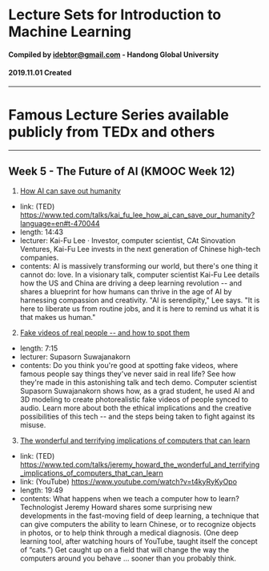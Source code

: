 
# Lecture Sets for Introduction to Machine Learning
#### Compiled by idebtor@gmail.com - Handong Global University
#### 2019.11.01 Created
-------------------------------

# Famous Lecture Series available publicly from TEDx and others

--------------------------------
## Week 5 - The Future of AI (KMOOC Week 12)

1. [How AI can save out humanity](https://www.ted.com/talks/kai_fu_lee_how_ai_can_save_our_humanity?language=en#t-470044)
  - link: (TED) https://www.ted.com/talks/kai_fu_lee_how_ai_can_save_our_humanity?language=en#t-470044
  - length: 14:43
  - lecturer: Kai-Fu Lee · Investor, computer scientist, CAt Sinovation Ventures, Kai-Fu Lee invests in the next generation of Chinese high-tech companies.
  - contents: AI is massively transforming our world, but there's one thing it cannot do: love. In a visionary talk, computer scientist Kai-Fu Lee details how the US and China are driving a deep learning revolution -- and shares a blueprint for how humans can thrive in the age of AI by harnessing compassion and creativity. "AI is serendipity," Lee says. "It is here to liberate us from routine jobs, and it is here to remind us what it is that makes us human."

2. [Fake videos of real people -- and how to spot them](https://youtu.be/o2DDU4g0PRo)
  - length: 7:15
  - lecturer: Supasorn Suwajanakorn
  - contents: Do you think you're good at spotting fake videos, where famous people say things they've never said in real life? See how they're made in this astonishing talk and tech demo. Computer scientist Supasorn Suwajanakorn shows how, as a grad student, he used AI and 3D modeling to create photorealistic fake videos of people synced to audio. Learn more about both the ethical implications and the creative possibilities of this tech -- and the steps being taken to fight against its misuse.

3. [The wonderful and terrifying implications of computers that can learn](https://www.youtube.com/watch?v=t4kyRyKyOpo)
  - link: (TED) https://www.ted.com/talks/jeremy_howard_the_wonderful_and_terrifying_implications_of_computers_that_can_learn
  - link: (YouTube) https://www.youtube.com/watch?v=t4kyRyKyOpo
  - length: 19:49
  - contents: What happens when we teach a computer how to learn? Technologist Jeremy Howard shares some surprising new developments in the fast-moving field of deep learning, a technique that can give computers the ability to learn Chinese, or to recognize objects in photos, or to help think through a medical diagnosis. (One deep learning tool, after watching hours of YouTube, taught itself the concept of “cats.”) Get caught up on a field that will change the way the computers around you behave … sooner than you probably think.
